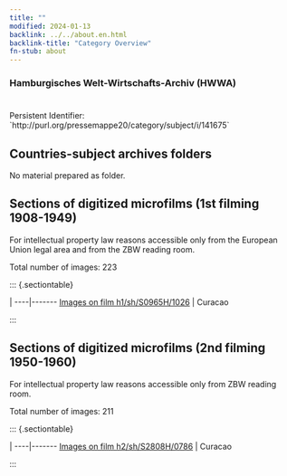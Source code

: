 ```yaml
---
title: ""
modified: 2024-01-13
backlink: ../../about.en.html
backlink-title: "Category Overview"
fn-stub: about
---
```


### Hamburgisches Welt-Wirtschafts-Archiv (HWWA)

# 

<div class="hint">Persistent Identifier: `http://purl.org/pressemappe20/category/subject/i/141675`</div>







## Countries-subject archives folders





No material prepared as folder.



<a id="filmsections" />

## Sections of digitized microfilms (1st filming 1908-1949)

<p>For intellectual property law reasons accessible only from the European Union legal area and from the ZBW reading room.</p>



<p>Total number of images: 223</p>




::: {.sectiontable}

 | 
----|-------
<a class="btn" href="https://pm20.zbw.eu/film/h1/sh/S0965H/1026" rel="nofollow">Images on film h1/sh/S0965H/1026</a> | Curacao


:::




## Sections of digitized microfilms (2nd filming 1950-1960)

<p>For intellectual property law reasons accessible only from ZBW reading room.</p>



<p>Total number of images: 211</p>




::: {.sectiontable}

 | 
----|-------
<a class="btn" href="https://pm20.zbw.eu/film/h2/sh/S2808H/0786" rel="nofollow">Images on film h2/sh/S2808H/0786</a> | Curacao


:::
















